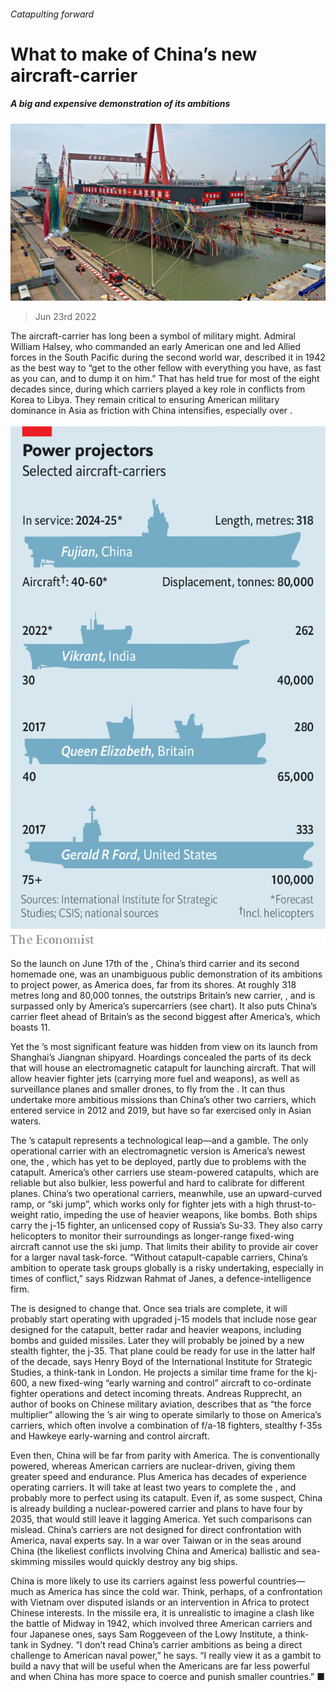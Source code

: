###### Catapulting forward

# What to make of China’s new aircraft-carrier 

##### A big and expensive demonstration of its ambitions 

![image](images/20220625_CNP502.jpg) 

> Jun 23rd 2022 

The aircraft-carrier has long been a symbol of military might. Admiral William Halsey, who commanded an early American one and led Allied forces in the South Pacific during the second world war, described it in 1942 as the best way to “get to the other fellow with everything you have, as fast as you can, and to dump it on him.” That has held true for most of the eight decades since, during which carriers played a key role in conflicts from Korea to Libya. They remain critical to ensuring American military dominance in Asia as friction with China intensifies, especially over .

![image](images/20220625_CNC111.png) 


So the launch on June 17th of the , China’s third carrier and its second homemade one, was an unambiguous public demonstration of its ambitions to project power, as America does, far from its shores. At roughly 318 metres long and 80,000 tonnes, the  outstrips Britain’s new carrier, , and is surpassed only by America’s supercarriers (see chart). It also puts China’s carrier fleet ahead of Britain’s as the second biggest after America’s, which boasts 11.

Yet the ’s most significant feature was hidden from view on its launch from Shanghai’s Jiangnan shipyard. Hoardings concealed the parts of its deck that will house an electromagnetic catapult for launching aircraft. That will allow heavier fighter jets (carrying more fuel and weapons), as well as surveillance planes and smaller drones, to fly from the . It can thus undertake more ambitious missions than China’s other two carriers, which entered service in 2012 and 2019, but have so far exercised only in Asian waters.

The ’s catapult represents a technological leap—and a gamble. The only operational carrier with an electromagnetic version is America’s newest one, the , which has yet to be deployed, partly due to problems with the catapult. America’s other carriers use steam-powered catapults, which are reliable but also bulkier, less powerful and hard to calibrate for different planes. China’s two operational carriers, meanwhile, use an upward-curved ramp, or “ski jump”, which works only for fighter jets with a high thrust-to-weight ratio, impeding the use of heavier weapons, like bombs. Both ships carry the j-15 fighter, an unlicensed copy of Russia’s Su-33. They also carry helicopters to monitor their surroundings as longer-range fixed-wing aircraft cannot use the ski jump. That limits their ability to provide air cover for a larger naval task-force. “Without catapult-capable carriers, China’s ambition to operate task groups globally is a risky undertaking, especially in times of conflict,” says Ridzwan Rahmat of Janes, a defence-intelligence firm. 

The  is designed to change that. Once sea trials are complete, it will probably start operating with upgraded j-15 models that include nose gear designed for the catapult, better radar and heavier weapons, including bombs and guided missiles. Later they will probably be joined by a new stealth fighter, the j-35. That plane could be ready for use in the latter half of the decade, says Henry Boyd of the International Institute for Strategic Studies, a think-tank in London. He projects a similar time frame for the kj-600, a new fixed-wing “early warning and control” aircraft to co-ordinate fighter operations and detect incoming threats. Andreas Rupprecht, an author of books on Chinese military aviation, describes that as “the force multiplier” allowing the ’s air wing to operate similarly to those on America’s carriers, which often involve a combination of f/a-18 fighters, stealthy f-35s and Hawkeye early-warning and control aircraft. 

Even then, China will be far from parity with America. The  is conventionally powered, whereas American carriers are nuclear-driven, giving them greater speed and endurance. Plus America has decades of experience operating carriers. It will take at least two years to complete the , and probably more to perfect using its catapult. Even if, as some suspect, China is already building a nuclear-powered carrier and plans to have four by 2035, that would still leave it lagging America. Yet such comparisons can mislead. China’s carriers are not designed for direct confrontation with America, naval experts say. In a war over Taiwan or in the seas around China (the likeliest conflicts involving China and America) ballistic and sea-skimming missiles would quickly destroy any big ships. 

China is more likely to use its carriers against less powerful countries—much as America has since the cold war. Think, perhaps, of a confrontation with Vietnam over disputed islands or an intervention in Africa to protect Chinese interests. In the missile era, it is unrealistic to imagine a clash like the battle of Midway in 1942, which involved three American carriers and four Japanese ones, says Sam Roggeveen of the Lowy Institute, a think-tank in Sydney. “I don’t read China’s carrier ambitions as being a direct challenge to American naval power,” he says. “I really view it as a gambit to build a navy that will be useful when the Americans are far less powerful and when China has more space to coerce and punish smaller countries.” ■

